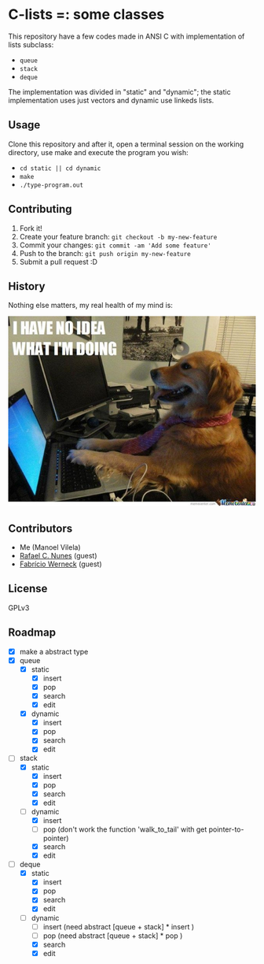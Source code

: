 # C-lists =: some classes 

This repository have a few codes made in ANSI C with implementation of lists subclass:
  * `queue`
  * `stack`
  * `deque`

The implementation was divided in "static" and "dynamic"; the static implementation uses just vectors and dynamic use linkeds lists.

## Usage

Clone this repository and after it, open a terminal session on the working directory, use make and execute the program you wish:
  
  * `cd static || cd dynamic`
  * `make`
  * `./type-program.out`

## Contributing

1. Fork it!
2. Create your feature branch: `git checkout -b my-new-feature`
3. Commit your changes: `git commit -am 'Add some feature'`
4. Push to the branch: `git push origin my-new-feature`
5. Submit a pull request :D

## History

Nothing else matters, my real health of my mind is:

![my-real-state](what-dog.jpg)

## Contributors
  * Me (Manoel Vilela)
  * [Rafael C. Nunes](https://github.com/rafaelcn) (guest)
  * [Fabrício Werneck](https://github.com/Fawers) (guest)

## License

GPLv3

## Roadmap
  - [X] make a abstract type
  - [X] queue
    - [X] static
      - [X] insert
      - [X] pop
      - [X] search
      - [X] edit
    - [X] dynamic
      - [X] insert
      - [X] pop
      - [X] search
      - [X] edit
  - [ ] stack
    - [X] static
      - [X] insert
      - [X] pop
      - [X] search
      - [X] edit
    - [ ] dynamic
      - [X] insert
      - [ ] pop (don't work the function 'walk_to_tail' with get pointer-to-pointer)
      - [X] search
      - [X] edit
  - [ ] deque
    - [X] static
      - [X] insert
      - [X] pop
      - [X] search
      - [X] edit
    - [ ] dynamic
      - [ ] insert (need abstract [queue + stack] * insert )
      - [ ] pop (need abstract [queue + stack] * pop )
      - [X] search
      - [X] edit
